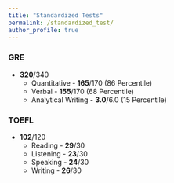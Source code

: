```yaml
---
title: "Standardized Tests"
permalink: /standardized_test/
author_profile: true
---
```

 
### GRE 

* <b>320</b>/340 
    * Quantitative - <b>165</b>/170 (86 Percentile)
    * Verbal - <b>155</b>/170 (68 Percentile)
    * Analytical Writing - <b>3.0</b>/6.0 (15 Percentile)
    
### TOEFL 

* <b>102</b>/120 
    * Reading - <b>29</b>/30
    * Listening - <b>23</b>/30 
    * Speaking - <b>24</b>/30 
    * Writing - <b>26</b>/30 
        
    


<!-- 
<b>[MOPO: Model-based Offline Policy Optimization](http://lantaoyu.com/publications/MOPO)</b> <br> 
Tianhe Yu\*, Garrett Thomas\*, <b>Lantao Yu</b>, Stefano Ermon, James Zou, Sergey Levine, Chelsea Finn, Tengyu Ma.
<i>The 34th Conference on Neural Information Processing Systems</i>. <b>NeurIPS 2020</b>.

<b>[A Study of AI Population Dynamics with Million-agent Reinforcement Learning](http://lantaoyu.com/publications/MA)</b><br>
Yaodong Yang\*, <b>Lantao Yu</b>\*, Yiwei Bai\*, Jun Wang, Weinan Zhang, Ying Wen, Yong Yu. <i>The 17th International Conference on Autonomous Agents and Multi-Agent Systems.</i> <b>AAMAS 2018</b>. -->





<!-- [\* denotes equal contribution] -->